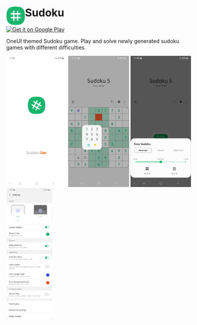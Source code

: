 # <img align="left" loading="lazy" src="readme-res/icon.png" height="50"/> Sudoku

<a href='https://play.google.com/store/apps/details?id=de.dlyt.yanndroid.sudoku'><img alt='Get it on Google Play' src='https://play.google.com/intl/en_us/badges/static/images/badges/en_badge_web_generic.png' height='80'/></a>

OneUI themed Sudoku game. Play and solve newly generated sudoku games with different difficulties.

<img loading="lazy" src="readme-res/1.png" height="350"/> <img loading="lazy" src="readme-res/2.png" height="350"/> <img loading="lazy" src="readme-res/3.png" height="350"/> <img loading="lazy" src="readme-res/4.jpg" height="350"/> 

